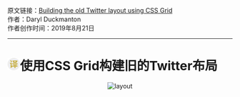 原文链接：[Building the old Twitter layout using CSS Grid](https://medium.com/quick-code/building-the-old-twitter-layout-using-css-grid-3de34cde582f "使用CSS Grid构建旧的Twitter布局") <br/>
作者：Daryl Duckmanton <br/>
作者创作时间：2019年8月21日

------------------------------------------------------------------------------------------------

# <img src="https://github.com/jimwong666/FEstart/blob/master/translatedArticles/images/publicFile/icon_teranlation.png" alt="译文">使用CSS Grid构建旧的Twitter布局

<p align="center">
<img src="https://miro.medium.com/max/2690/1*yZbODHhGBxizxFK2nohhrQ.png" alt="layout">
</p>

